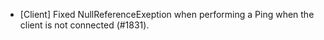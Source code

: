 * [Client] Fixed NullReferenceExeption when performing a Ping when the client is not connected (#1831).
